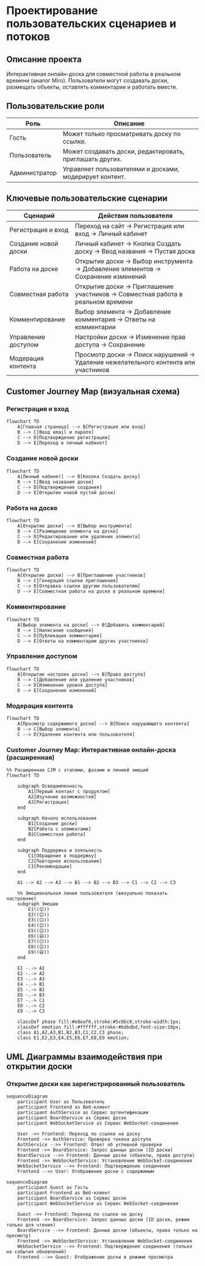 # Проектирование пользовательских сценариев и потоков

## Описание проекта

Интерактивная онлайн-доска для совместной работы в реальном времени (аналог Miro).
Пользователи могут создавать доски, размещать объекты, оставлять комментарии и работать вместе.

## Пользовательские роли

| Роль             | Описание                                                      |
|------------------|---------------------------------------------------------------|
| Гость            | Может только просматривать доску по ссылке.                   |
| Пользователь     | Может создавать доски, редактировать, приглашать других.       |
| Администратор    | Управляет пользователями и досками, модерирует контент.        |

## Ключевые пользовательские сценарии

| Сценарий                | Действия пользователя                                                                      |
|--------------------------|-------------------------------------------------------------------------------------------|
| Регистрация и вход       | Переход на сайт → Регистрация или вход → Личный кабинет                                   |
| Создание новой доски     | Личный кабинет → Кнопка Создать доску → Ввод названия → Пустая доска                     |
| Работа на доске          | Открытие доски → Выбор инструмента → Добавление элементов → Сохранение изменений         |
| Совместная работа        | Открытие доски → Приглашение участников → Совместная работа в реальном времени           |
| Комментирование          | Выбор элемента → Добавление комментария → Ответы на комментарии                          |
| Управление доступом      | Настройки доски → Изменение прав доступа → Сохранение                                     |
| Модерация контента       | Просмотр доски → Поиск нарушений → Удаление нежелательного контента или участников       |

## Customer Journey Map (визуальная схема)

### Регистрация и вход

```mermaid
flowchart TD
    A[Главная страница] --> B[Регистрация или вход]
    B --> C[Ввод email и пароля]
    C --> D[Подтверждение регистрации]
    D --> E[Переход в личный кабинет]
```

### Создание новой доски

```mermaid
flowchart TD
    A[Личный кабинет] --> B[Кнопка Создать доску]
    B --> C[Ввод названия доски]
    C --> D[Подтверждение создания]
    D --> E[Открытие новой пустой доски]
```

### Работа на доске

```mermaid
flowchart TD
    A[Открытие доски] --> B[Выбор инструмента]
    B --> C[Размещение элемента на доске]
    C --> D[Редактирование или удаление элемента]
    D --> E[Сохранение изменений]
```

### Совместная работа

```mermaid
flowchart TD
    A[Открытие доски] --> B[Приглашение участников]
    B --> C[Генерация ссылки приглашения]
    C --> D[Отправка ссылки другим пользователям]
    D --> E[Совместная работа на доске в реальном времени]
```

### Комментирование

```mermaid
flowchart TD
    A[Выбор элемента на доске] --> B[Добавить комментарий]
    B --> C[Написание сообщения]
    C --> D[Публикация комментария]
    D --> E[Ответы на комментарии других участников]
```

### Управление доступом

```mermaid
flowchart TD
    A[Открытие настроек доски] --> B[Права доступа]
    B --> C[Добавление или удаление участников]
    C --> D[Изменение уровня доступа]
    D --> E[Сохранение изменений]
```

### Модерация контента

```mermaid
flowchart TD
    A[Просмотр содержимого доски] --> B[Поиск нарушающего контента]
    B --> C[Выбор элемента]
    C --> D[Удаление контента или пользователя]
```

### Customer Journey Map: Интерактивная онлайн-доска (расширенная)

```mermaid
%% Расширенная CJM с этапами, фазами и линией эмоций
flowchart TD

    subgraph Осведомленность
        A1[Первый контакт с продуктом]
        A2[Изучение возможностей]
        A3[Регистрация]
    end

    subgraph Начало использования
        B1[Создание доски]
        B2[Работа с элементами]
        B3[Совместная работа]
    end

    subgraph Поддержка и лояльность
        C1[Обращение в поддержку]
        C2[Повторное использование]
        C3[Рекомендации]
    end

    A1 --> A2 --> A3 --> B1 --> B2 --> B3 --> C1 --> C2 --> C3

    %% Эмоциональная линия пользователя (визуально показать настроение)
    subgraph Эмоции
        E1((😊))
        E2((😊))
        E3((😐))
        E4((😊))
        E5((😊))
        E6((😄))
        E7((😐))
        E8((😊))
        E9((😄))
    end

    E1 -.-> A1
    E2 -.-> A2
    E3 -.-> A3
    E4 -.-> B1
    E5 -.-> B2
    E6 -.-> B3
    E7 -.-> C1
    E8 -.-> C2
    E9 -.-> C3

    classDef phase fill:#e8eaf6,stroke:#5c6bc0,stroke-width:1px;
    classDef emotion fill:#ffffff,stroke:#bdbdbd,font-size:18px;
    class A1,A2,A3,B1,B2,B3,C1,C2,C3 phase;
    class E1,E2,E3,E4,E5,E6,E7,E8,E9 emotion;
```

## UML Диаграммы взаимодействия при открытии доски

### Открытие доски как зарегистрированный пользователь

```mermaid
sequenceDiagram
    participant User as Пользователь
    participant Frontend as Веб-клиент
    participant AuthService as Сервис аутентификации
    participant BoardService as Сервис досок
    participant WebSocketService as Сервис WebSocket-соединения

    User ->> Frontend: Переход по ссылке на доску
    Frontend ->> AuthService: Проверка токена доступа
    AuthService -->> Frontend: Ответ об успешной проверке
    Frontend ->> BoardService: Запрос данных доски (ID доски)
    BoardService -->> Frontend: Данные доски (объекты, права доступа)
    Frontend ->> WebSocketService: Установление WebSocket-соединения
    WebSocketService -->> Frontend: Подтверждение соединения
    Frontend -->> User: Отображение доски с содержимым

sequenceDiagram
    participant Guest as Гость
    participant Frontend as Веб-клиент
    participant BoardService as Сервис досок
    participant WebSocketService as Сервис WebSocket-соединения

    Guest ->> Frontend: Переход по ссылке на доску
    Frontend ->> BoardService: Запрос данных доски (ID доски, режим только для чтения)
    BoardService -->> Frontend: Данные доски (объекты, права только на просмотр)
    Frontend ->> WebSocketService: Установление WebSocket-соединения
    WebSocketService -->> Frontend: Подтверждение соединения (только на события обновлений)
    Frontend -->> Guest: Отображение доски в режиме просмотра
```